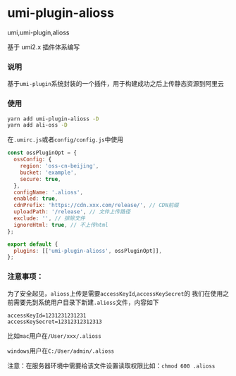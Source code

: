 # umi-plugin-alioss

umi,umi-plugin,alioss

基于 umi2.x 插件体系编写

### 说明

基于`umi-plugin`系统封装的一个插件，用于构建成功之后上传静态资源到阿里云

### 使用

```bash
yarn add umi-plugin-alioss -D
yarn add ali-oss -D
```

在`.umirc.js`或者`config/config.js`中使用

```javascript
const ossPluginOpt = {
  ossConfig: {
    region: 'oss-cn-beijing',
    bucket: 'example',
    secure: true,
  },
  configName: '.alioss',
  enabled: true,
  cdnPrefix: 'https://cdn.xxx.com/release/', // CDN前缀
  uploadPath: '/release', // 文件上传路径
  exclude: '', // 排除文件
  ignoreHtml: true, // 不上传html
};

export default {
  plugins: [['umi-plugin-alioss', ossPluginOpt]],
};
```

### 注意事项：

为了安全起见，`alioss`上传是需要`accessKeyId`,`accessKeySecret`的
我们在使用之前需要先到系统用户目录下新建`.alioss`文件，内容如下

```text
accessKeyId=1231231231231
accessKeySecret=12312312312313
```

比如`mac`用户在`/User/xxx/.alioss`

`windows`用户在`C:/User/admin/.alioss`

注意：在服务器环境中需要给该文件设置读取权限比如：`chmod 600 .alioss`
